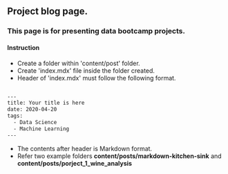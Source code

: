 ## Project blog page.

### This page is for presenting data bootcamp projects.

#### Instruction

- Create a folder within 'content/post' folder.
- Create 'index.mdx' file inside the folder created.
- Header of 'index.mdx' must follow the following format.

```sh

---
title: Your title is here
date: 2020-04-20
tags:
  - Data Science
  - Machine Learning
---

```

- The contents after header is Markdown format.
- Refer two example folders **content/posts/markdown-kitchen-sink** and **content/posts/porject_1_wine_analysis**
